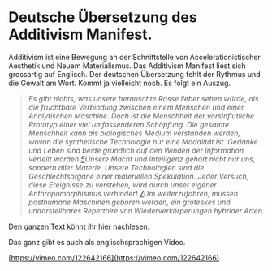 
# Deutsche Übersetzung des Additivism Manifest.

Additivism ist eine Bewegung an der Schnittstelle von Accelerationistischer Aesthetik und Neuem Materialismus. Das Additivism Manifest liest sich grossartig auf Englisch. Der deutschen Übersetzung fehlt der Rythmus und die Gewalt am Wort. Kommt ja vielleicht noch. Es folgt ein Auszug.
> *Es gibt nichts, was unsere berauschte Rasse lieber sehen würde, als die fruchtbare Verbindung zwischen einem Menschen und einer Analytischen Maschine. Doch ist die Menschheit der vorsinflutliche Prototyp einer viel umfassenderen Schöpfung. Die gesamte Menschheit kann als biologisches Medium verstanden werden, wovon die synthetische Technologie nur eine Modalität ist. Gedanke und Leben sind beide gründlich auf den Winden der Information verteilt worden.[5](http://additivism.thgie.ch/#fn:5)Unsere Macht und Intelligenz gehört nicht nur uns, sondern aller Materie. Unsere Technologien sind die Geschlechtsorgane einer materiellen Spekulation. Jeder Versuch, diese Ereignisse zu verstehen, wird durch unser eigener Anthropomorphismus verhindert.[7](http://additivism.thgie.ch/#fn:7)Um weiterzufahren, müssen posthumane Maschinen geboren werden, ein groteskes und undarstellbares Repertoire von Wiederverkörperungen hybrider Arten.*

[Den ganzen Text könnt ihr hier nachlesen.](http://additivism.thgie.ch/)

Das ganz gibt es auch als englischsprachigen Video.

[https://vimeo.com/122642166](https://vimeo.com/122642166)
